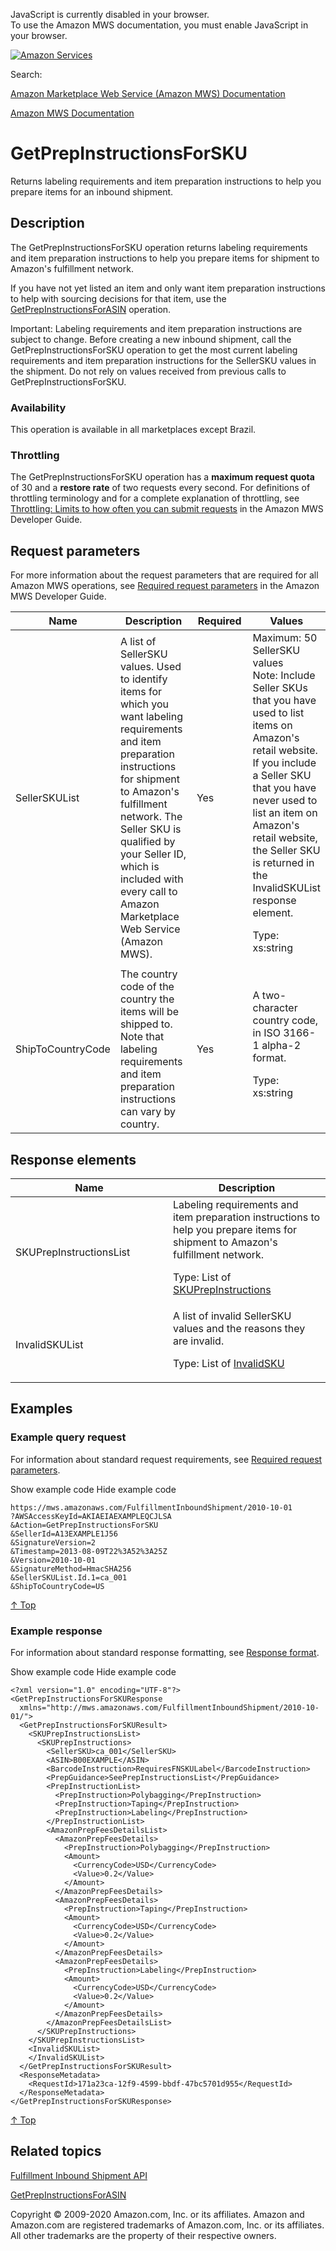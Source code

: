 <div id="MWSDX_noscript">

JavaScript is currently disabled in your browser.  
To use the Amazon MWS documentation, you must enable JavaScript in your
browser.

</div>

<div id="MWSDX_divtop">

[![Amazon
Services](https://images-na.ssl-images-amazon.com/images/G/08/mwsportal/fr_FR/amazonservices.gif "Amazon Services")](http://services.amazon.fr)

<div id="MWSDX_search">

<span id="MWSDX_searchlbl">Search:</span>

</div>

  
<span id="MWSDX_titlebar">[Amazon Marketplace Web Service (Amazon MWS)
Documentation](https://developer.amazonservices.fr/gp/mws/docs.html)</span>

</div>

<div id="MWSDX_divbottom">

<div id="MWSDX_divleft">

<div id="MWSDX_toc">

</div>

</div>

<div id="MWSDX_divright">

<div id="MWSDX_content">

<span id="MWSDX_breadcrumbs">[Amazon MWS
Documentation](https://developer.amazonservices.fr/gp/mws/docs.html)</span>

<div id="FBAInbound_GetPrepInstructionsForSKU" class="nested0">

# GetPrepInstructionsForSKU

<span class="ph">Returns labeling requirements and item preparation
instructions to help you prepare items for an inbound shipment.</span>

<div id="Description" class="topic concept nested1">

## Description

<div class="body conbody">

<div class="section">

The <span class="keyword apiname">GetPrepInstructionsForSKU</span>
operation returns labeling requirements and item preparation
instructions to help you prepare items for shipment to <span
class="ph">Amazon's fulfillment network</span>.

If you have not yet listed an item and only want item preparation
instructions to help with sourcing decisions for that item, use the
<a href="FBAInbound_GetPrepInstructionsForASIN.md" class="xref" title="Returns item preparation instructions to help with item sourcing decisions."><span class="keyword apiname">GetPrepInstructionsForASIN</span></a>
operation.

<div class="note important">

<span class="importanttitle">Important:</span> Labeling requirements and
item preparation instructions are subject to change. Before creating a
new inbound shipment, call the <span
class="keyword apiname">GetPrepInstructionsForSKU</span> operation to
get the most current labeling requirements and item preparation
instructions for the <span class="keyword parmname">SellerSKU</span>
values in the shipment. Do not rely on values received from previous
calls to <span class="keyword apiname">GetPrepInstructionsForSKU</span>.

</div>

</div>

<div class="section">

### Availability

This operation is available in all marketplaces except Brazil.

</div>

<div class="section">

### Throttling

The <span class="keyword apiname">GetPrepInstructionsForSKU</span>
operation has a **maximum request quota** of 30 and a **restore rate**
of two requests every second. <span class="ph">For definitions of
throttling terminology and for a complete explanation of throttling, see
<a href="../dev_guide/DG_Throttling.md" class="xref">Throttling: Limits to how often you can submit requests</a>
in the <span class="ph">Amazon MWS Developer Guide</span>.</span>

</div>

</div>

</div>

<div id="RequestParameters" class="topic reference nested1">

## Request parameters

<div class="body refbody">

<div class="section">

<span class="ph">For more information about the request parameters that
are required for all <span class="ph">Amazon MWS</span> operations, see
<a href="../dev_guide/DG_RequiredRequestParameters.md" class="xref">Required request parameters</a>
in the <span class="ph">Amazon MWS Developer Guide</span>.</span>

</div>

<div class="tablenoborder">

<table id="RequestParameters__RequestParametersTable" class="table" data-cellpadding="4" data-cellspacing="0" data-summary="" data-frame="border" data-border="1" data-rules="all">
<colgroup>
<col style="width: 25%" />
<col style="width: 25%" />
<col style="width: 25%" />
<col style="width: 25%" />
</colgroup>
<thead class="thead" data-align="left">
<tr class="header row">
<th id="d69460e164" class="entry" data-valign="top" width="22.496749024707412%">Name</th>
<th id="d69460e167" class="entry" data-valign="top" width="36.67100130039012%">Description</th>
<th id="d69460e170" class="entry" data-valign="top" width="13.003901170351106%">Required</th>
<th id="d69460e173" class="entry" data-valign="top" width="27.82834850455137%">Values</th>
</tr>
</thead>
<tbody class="tbody">
<tr class="odd row">
<td class="entry" data-valign="top" width="22.496749024707412%" headers="d69460e164 "><span class="keyword parmname">SellerSKUList</span></td>
<td class="entry" data-valign="top" width="36.67100130039012%" headers="d69460e167 ">A list of <span class="keyword parmname">SellerSKU</span> values. Used to identify items for which you want labeling requirements and item preparation instructions for shipment to <span class="ph">Amazon's fulfillment network</span>. The Seller SKU is qualified by your Seller ID, which is included with every call to <span class="ph">Amazon Marketplace Web Service (Amazon MWS)</span>.</td>
<td class="entry" data-valign="top" width="13.003901170351106%" headers="d69460e170 ">Yes</td>
<td class="entry" data-valign="top" width="27.82834850455137%" headers="d69460e173 ">Maximum: 50 <span class="keyword parmname">SellerSKU</span> values
<div class="note note">
<span class="notetitle">Note:</span> Include Seller SKUs that you have used to list items on Amazon's retail website. If you include a Seller SKU that you have never used to list an item on Amazon's retail website, the Seller SKU is returned in the <span class="keyword parmname">InvalidSKUList</span> response element.
</div>
<p><span class="ph">Type: xs:string</span></p></td>
</tr>
<tr class="even row">
<td class="entry" data-valign="top" width="22.496749024707412%" headers="d69460e164 "><span class="keyword parmname">ShipToCountryCode</span></td>
<td class="entry" data-valign="top" width="36.67100130039012%" headers="d69460e167 ">The country code of the country the items will be shipped to. Note that labeling requirements and item preparation instructions can vary by country.</td>
<td class="entry" data-valign="top" width="13.003901170351106%" headers="d69460e170 ">Yes</td>
<td class="entry" data-valign="top" width="27.82834850455137%" headers="d69460e173 "><span class="ph">A two-character country code, in ISO 3166-1 alpha-2 format.</span>
<p><span class="ph">Type: xs:string</span></p></td>
</tr>
</tbody>
</table>

</div>

</div>

</div>

<div id="ResponseElements" class="topic reference nested1">

## Response elements

<div class="body refbody">

<div class="tablenoborder">

<table id="ResponseElements__ResponseElementsTable" class="table" data-cellpadding="4" data-cellspacing="0" data-summary="" data-frame="border" data-border="1" data-rules="all">
<colgroup>
<col style="width: 50%" />
<col style="width: 50%" />
</colgroup>
<thead class="thead" data-align="left">
<tr class="header row">
<th id="d69460e263" class="entry" data-valign="top" width="26.45502645502646%">Name</th>
<th id="d69460e266" class="entry" data-valign="top" width="73.54497354497354%">Description</th>
</tr>
</thead>
<tbody class="tbody">
<tr class="odd row">
<td class="entry" data-valign="top" width="26.45502645502646%" headers="d69460e263 "><span class="keyword parmname">SKUPrepInstructionsList</span></td>
<td class="entry" data-valign="top" width="73.54497354497354%" headers="d69460e266 "><span class="ph">Labeling requirements and item preparation instructions to help you prepare items for shipment to <span class="ph">Amazon's fulfillment network</span>.</span>
<p>Type: List of <a href="FBAInbound_Datatypes.md#SKUPrepInstructions" class="xref" title="Labeling requirements and item preparation instructions to help you prepare items for shipment to Amazon&#39;s fulfillment network.">SKUPrepInstructions</a></p></td>
</tr>
<tr class="even row">
<td class="entry" data-valign="top" width="26.45502645502646%" headers="d69460e263 "><span class="keyword parmname">InvalidSKUList</span></td>
<td class="entry" data-valign="top" width="73.54497354497354%" headers="d69460e266 ">A list of invalid <span class="keyword parmname">SellerSKU</span> values and the reasons they are invalid.
<p>Type: List of <a href="FBAInbound_Datatypes.md#InvalidSKU" class="xref" title="An invalid Seller SKU and the reason it is invalid.">InvalidSKU</a></p></td>
</tr>
</tbody>
</table>

</div>

</div>

</div>

<div id="Examples" class="topic reference nested1">

## Examples

<div class="body refbody">

<div class="section">

### Example query request

<span class="ph">For information about standard request requirements,
see
<a href="../dev_guide/DG_RequiredRequestParameters.md" class="xref">Required request parameters</a>.</span>

<span class="ph expander"> <span class="keyword parmname xshow">Show
example code</span> <span class="keyword parmname xhide">Hide example
code</span> </span>

<div class="sectiondiv content">

``` pre
https://mws.amazonaws.com/FulfillmentInboundShipment/2010-10-01
?AWSAccessKeyId=AKIAEIAEXAMPLEQCJLSA
&Action=GetPrepInstructionsForSKU
&SellerId=A13EXAMPLE1J56
&SignatureVersion=2
&Timestamp=2013-08-09T22%3A52%3A25Z
&Version=2010-10-01
&SignatureMethod=HmacSHA256
&SellerSKUList.Id.1=ca_001
&ShipToCountryCode=US
```

<a href="#Examples" class="xref">↑ Top</a>

</div>

</div>

<div class="section">

### Example response

<span class="ph">For information about standard response formatting, see
<a href="../dev_guide/DG_ResponseFormat.md" class="xref">Response format</a>.</span>

<span class="ph expander"> <span class="keyword parmname xshow">Show
example code</span> <span class="keyword parmname xhide">Hide example
code</span> </span>

<div class="sectiondiv content">

``` pre
<?xml version="1.0" encoding="UTF-8"?>
<GetPrepInstructionsForSKUResponse 
  xmlns="http://mws.amazonaws.com/FulfillmentInboundShipment/2010-10-01/">
  <GetPrepInstructionsForSKUResult>
    <SKUPrepInstructionsList>
      <SKUPrepInstructions>
        <SellerSKU>ca_001</SellerSKU>
        <ASIN>B00EXAMPLE</ASIN>
        <BarcodeInstruction>RequiresFNSKULabel</BarcodeInstruction>
        <PrepGuidance>SeePrepInstructionsList</PrepGuidance>
        <PrepInstructionList>
          <PrepInstruction>Polybagging</PrepInstruction>
          <PrepInstruction>Taping</PrepInstruction>
          <PrepInstruction>Labeling</PrepInstruction>
        </PrepInstructionList>
        <AmazonPrepFeesDetailsList>
          <AmazonPrepFeesDetails>
            <PrepInstruction>Polybagging</PrepInstruction>
            <Amount>
              <CurrencyCode>USD</CurrencyCode>
              <Value>0.2</Value>
            </Amount>
          </AmazonPrepFeesDetails>
          <AmazonPrepFeesDetails>
            <PrepInstruction>Taping</PrepInstruction>
            <Amount>
              <CurrencyCode>USD</CurrencyCode>
              <Value>0.2</Value>
            </Amount>
          </AmazonPrepFeesDetails>
          <AmazonPrepFeesDetails>
            <PrepInstruction>Labeling</PrepInstruction>
            <Amount>
              <CurrencyCode>USD</CurrencyCode>
              <Value>0.2</Value>
            </Amount>
          </AmazonPrepFeesDetails>          
        </AmazonPrepFeesDetailsList>        
      </SKUPrepInstructions>
    </SKUPrepInstructionsList>
    <InvalidSKUList>
    </InvalidSKUList>
  </GetPrepInstructionsForSKUResult>
  <ResponseMetadata>
    <RequestId>171a23ca-12f9-4599-bbdf-47bc5701d955</RequestId>
  </ResponseMetadata>
</GetPrepInstructionsForSKUResponse>
```

<a href="#Examples" class="xref">↑ Top</a>

</div>

</div>

</div>

</div>

<div id="RelatedTopics" class="topic nested1">

## Related topics

<div class="body">

<a href="../fba_inbound/FBAInbound_Overview.md" class="xref">Fulfillment Inbound Shipment API</a>

<a href="FBAInbound_GetPrepInstructionsForASIN.md" class="xref" title="Returns item preparation instructions to help with item sourcing decisions.">GetPrepInstructionsForASIN</a>

</div>

</div>

</div>

<div id="MWSDX_footer">

Copyright © 2009-2020 Amazon.com, Inc. or its affiliates. Amazon and
Amazon.com are registered trademarks of Amazon.com, Inc. or its
affiliates. All other trademarks are the property of their respective
owners.

</div>

</div>

</div>

<div style="clear: both;">

</div>

</div>
